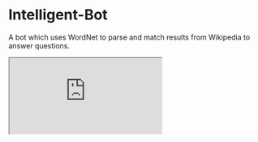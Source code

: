 # Intelligent-Bot
A bot which uses WordNet to parse and match results from Wikipedia to answer questions.


<iframe src='https://en.wikipedia.org/'></iframe>
